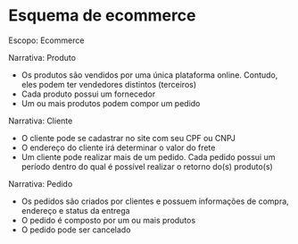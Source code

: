 # Esquema de ecommerce

Escopo: Ecommerce

Narrativa: Produto
 - Os produtos são vendidos por uma única plataforma online. Contudo, eles podem ter vendedores distintos (terceiros)
 - Cada produto possui um fornecedor
 - Um ou mais produtos podem compor um pedido

Narrativa: Cliente
 - O cliente pode se cadastrar no site com seu CPF ou CNPJ
 - O endereço do cliente irá determinar o valor do frete
 - Um cliente pode realizar mais de um pedido. Cada pedido possui um período dentro do qual é possível realizar o retorno do(s) produto(s)

Narrativa: Pedido
 - Os pedidos são criados por clientes e possuem informações de compra, endereço e status da entrega
 - O pedido é composto por um ou mais produtos
 - O pedido pode ser cancelado
